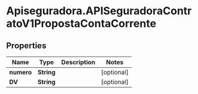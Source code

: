 # Apiseguradora.APISeguradoraContratoV1PropostaContaCorrente

## Properties
Name | Type | Description | Notes
------------ | ------------- | ------------- | -------------
**numero** | **String** |  | [optional] 
**DV** | **String** |  | [optional] 


